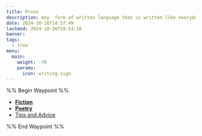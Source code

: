 ```yaml
---
title: Prose
description: Any  form of written language that is written like everyday speech can be known as prose. In my free time, I like to write my own type of prose, including poetry, short stories, and other fiction.
date: 2024-10-16T14:57:49
lastmod: 2024-10-26T19:54:16
banner: 
tags:
  - tree
menu:
  main:
    weight: -70
    params:
      icon: writing-sign
---
```

%% Begin Waypoint %%  
- **[Fiction](./Fiction/_index.md)**  
- **[Poetry](./Poetry/_index.md)**  
- [Tips and Advice](./Tips%20and%20Advice.md)  
  
%% End Waypoint %%  
